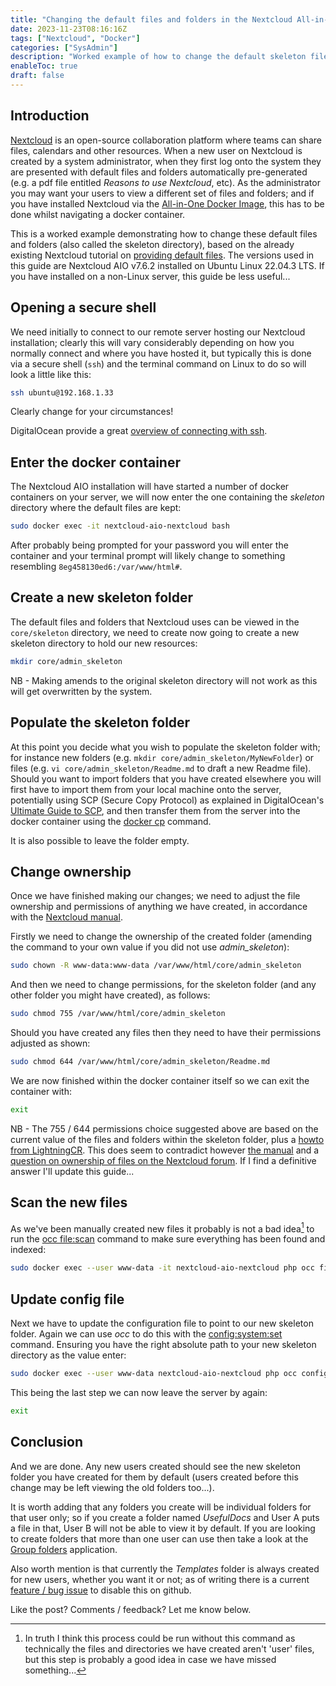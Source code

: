 ```yaml
---
title: "Changing the default files and folders in the Nextcloud All-in-One Docker Image"
date: 2023-11-23T08:16:16Z
tags: ["Nextcloud", "Docker"]
categories: ["SysAdmin"]
description: "Worked example of how to change the default skeleton files and folders viewable to a new user in the Nextcloud All-in-One Docker Image"
enableToc: true
draft: false
---
```


## Introduction

[Nextcloud](https://nextcloud.com/) is an open-source collaboration platform where teams can share files, calendars and other resources. When a new user on Nextcloud is created by a system administrator, when they first log onto the system they are presented with default files and folders automatically pre-generated (e.g. a pdf file entitled *Reasons to use Nextcloud*, etc).  As the administrator you may want your users to view a different set of files and folders; and if you have installed Nextcloud via the [All-in-One Docker Image](https://github.com/nextcloud/all-in-one), this has to be done whilst navigating a docker container.

This is a worked example demonstrating how to change these default files and folders (also called the skeleton directory), based on the already existing Nextcloud tutorial on [providing default files](https://docs.nextcloud.com/server/latest/admin_manual/configuration_files/default_files_configuration.html).  The versions used in this guide are Nextcloud AIO v7.6.2 installed on Ubuntu Linux 22.04.3 LTS.  If you have installed on a non-Linux server, this guide be less useful...

## Opening a secure shell

We need initially to connect to our remote server hosting our Nextcloud installation; clearly this will vary considerably depending on how you normally connect and where you have hosted it, but typically this is done via a secure shell (`ssh`) and the terminal command on Linux to do so will look a little like this:

```bash
ssh ubuntu@192.168.1.33
```

Clearly change for your circumstances!

DigitalOcean provide a great [overview of connecting with ssh](https://www.digitalocean.com/community/tutorials/ssh-essentials-working-with-ssh-servers-clients-and-keys#basic-connection-instructions).

## Enter the docker container

The Nextcloud AIO installation will have started a number of docker containers on your server, we will now enter the one containing the *skeleton* directory where the default files are kept:

```bash
sudo docker exec -it nextcloud-aio-nextcloud bash
```

After probably being prompted for your password you will enter the container and your terminal prompt will likely change to something resembling `8eg458130ed6:/var/www/html#`.

## Create a new skeleton folder

The default files and folders that Nextcloud uses can be viewed in the `core/skeleton` directory, we need to create now going to create a new skeleton directory to hold our new resources:

```bash
mkdir core/admin_skeleton
```

NB - Making amends to the original skeleton directory will not work as this will get overwritten by the system.

## Populate the skeleton folder

At this point you decide what you wish to populate the skeleton folder with; for instance new folders (e.g. `mkdir core/admin_skeleton/MyNewFolder`) or files (e.g. `vi core/admin_skeleton/Readme.md` to draft a new Readme file).  Should you want to import folders that you have created elsewhere you will first have to import them from your local machine onto the server, potentially using SCP (Secure Copy Protocol) as explained in DigitalOcean's [Ultimate Guide to SCP](https://snapshooter.com/learn/linux/copy-files-scp), and then transfer them from the server into the docker container using the [docker cp](https://docs.docker.com/engine/reference/commandline/cp/) command.

It is also possible to leave the folder empty.

## Change ownership

Once we have finished making our changes; we need to adjust the file ownership and permissions of anything we have created, in accordance with the [Nextcloud manual](https://docs.nextcloud.com/server/latest/admin_manual/maintenance/manual_upgrade.html).

Firstly we need to  change the ownership of the created folder (amending the command to your own value if you did not use *admin_skeleton*):

```bash
sudo chown -R www-data:www-data /var/www/html/core/admin_skeleton
```

And then we need to change permissions, for the skeleton folder (and any other folder you might have created), as follows:

```bash
sudo chmod 755 /var/www/html/core/admin_skeleton
```

Should you have created any files then they need to have their permissions adjusted as shown:

```bash
sudo chmod 644 /var/www/html/core/admin_skeleton/Readme.md
```

We are now finished within the docker container itself so we can exit the container with:

```bash
exit
```

NB - The 755 / 644 permissions choice suggested above are based on the current value of the files and folders within the skeleton folder, plus a [howto from LightningCR](https://lightningcr.com/projects/nextcloud/wiki/Creating_a_Custom_Skeleton_Directory_for_Nextcloud).  This does seem to contradict however [the manual](https://docs.nextcloud.com/server/latest/admin_manual/maintenance/manual_upgrade.html) and a [question on ownership of files on the Nextcloud forum](https://help.nextcloud.com/t/change-ownership-of-nextcloud-files-root-to-www-data/150657).  If I find a definitive answer I'll update this guide...

## Scan the new files

As we've been manually created new files it probably is not a bad idea[^1] to run the [occ file:scan](https://docs.nextcloud.com/server/15/admin_manual/configuration_server/occ_command.html?highlight=occ#scan) command to make sure everything has been found and indexed:

```bash
sudo docker exec --user www-data -it nextcloud-aio-nextcloud php occ files:scan --all
```

[^1]: In truth I think this process could be run without this command as technically the files and directories we have created aren't 'user' files, but this step is probably a good idea in case we have missed something...

## Update config file

Next we have to update the configuration file to point to our new skeleton folder.  Again we can use *occ* to do this with the [config:system:set](https://docs.nextcloud.com/server/15/admin_manual/configuration_server/occ_command.html?highlight=occ#setting-a-single-configuration-value) command.  Ensuring you have the right absolute path to your new skeleton directory as the value enter:

```bash
sudo docker exec --user www-data nextcloud-aio-nextcloud php occ config:system:set skeletondirectory --value="/var/www/html/core/admin_skeleton"
```

This being the last step we can now leave the server by again:

```bash
exit
```

## Conclusion

And we are done.  Any new users created should see the new skeleton folder you have created for them by default (users created before this change may be left viewing the old folders too...).

It is worth adding that any folders you create will be individual folders for that user only; so if you create a folder named *UsefulDocs* and User A puts a file in that, User B will not be able to view it by default.  If you are looking to create folders that more than one user can use then take a look at the [Group folders](https://apps.nextcloud.com/apps/groupfolders) application.

Also worth mention is that currently the *Templates* folder is always created for new users, whether you want it or not; as of writing there is a current [feature / bug issue](https://github.com/nextcloud/server/issues/39266) to disable this on github.

Like the post?  Comments / feedback?  Let me know below.

